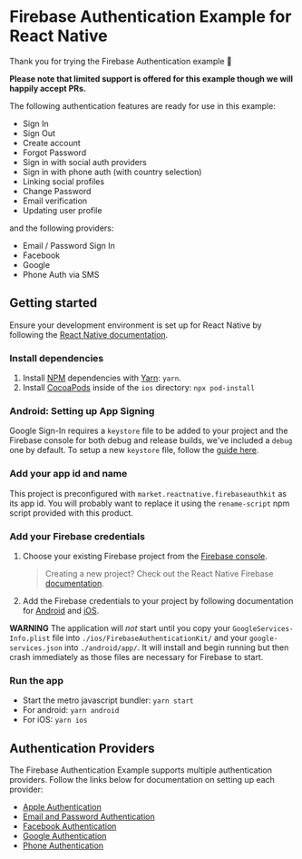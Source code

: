 # Firebase Authentication Example for React Native

Thank you for trying the Firebase Authentication example 👏

**Please note that limited support is offered for this example though we will happily accept PRs.**

The following authentication features are ready for use in this example:

 - Sign In
 - Sign Out
 - Create account
 - Forgot Password
 - Sign in with social auth providers
 - Sign in with phone auth (with country selection)
 - Linking social profiles
 - Change Password
 - Email verification
 - Updating user profile

and the following providers:

 - Email / Password Sign In
 - Facebook
 - Google
 - Phone Auth via SMS

## Getting started

Ensure your development environment is set up for React Native by following the [React Native documentation](https://reactnative.dev/docs/environment-setup).

### Install dependencies

1. Install [NPM](https://www.npmjs.com) dependencies with [Yarn](https://yarnpkg.com/lang/en/): `yarn`.
2. Install [CocoaPods](https://cocoapods.org) inside of the `ios` directory: `npx pod-install`

### Android: Setting up App Signing

Google Sign-In requires a `keystore` file to be added to your project and the Firebase console for both debug and release builds, we've included a `debug` one by default. To setup a new `keystore` file, follow the [guide here](https://developer.android.com/studio/publish/app-signing#debug-mode).

### Add your app id and name

This project is preconfigured with `market.reactnative.firebaseauthkit` as its app id. You will probably want to replace it using the `rename-script` npm script provided with this product.

### Add your Firebase credentials

1. Choose your existing Firebase project from the [Firebase console](https://console.firebase.google.com/).
   > Creating a new project? Check out the React Native Firebase [documentation](https://rnfirebase.io/#prerequisites).
2. Add the Firebase credentials to your project by following documentation for [Android](https://rnfirebase.io/#generating-android-credentials) and [iOS](https://rnfirebase.io/#generating-ios-credentials).

**WARNING** The application will _not_ start until you copy your `GoogleServices-Info.plist` file into `./ios/FirebaseAuthenticationKit/` and your `google-services.json` into `./android/app/`. It will install and begin running but then crash immediately as those files are necessary for Firebase to start.

### Run the app

- Start the metro javascript bundler: `yarn start`
- For android: `yarn android`
- For iOS: `yarn ios`

## Authentication Providers

The Firebase Authentication Example supports multiple authentication providers. Follow the links below for documentation on setting up each provider:

- [Apple Authentication](/docs/apple.md)
- [Email and Password Authentication](/docs/email-password-auth.md)
- [Facebook Authentication](/docs/facebook-auth.md)
- [Google Authentication](/docs/google-auth.md)
- [Phone Authentication](/docs/phone-auth.md)

